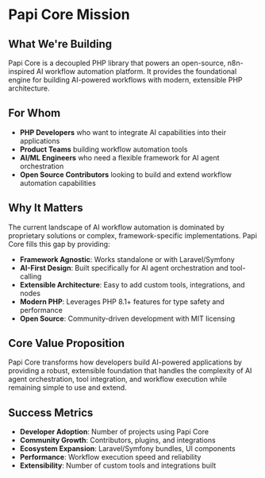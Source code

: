 # Papi Core Mission

## What We're Building

Papi Core is a decoupled PHP library that powers an open-source, n8n-inspired AI workflow automation platform. It provides the foundational engine for building AI-powered workflows with modern, extensible PHP architecture.

## For Whom

- **PHP Developers** who want to integrate AI capabilities into their applications
- **Product Teams** building workflow automation tools
- **AI/ML Engineers** who need a flexible framework for AI agent orchestration
- **Open Source Contributors** looking to build and extend workflow automation capabilities

## Why It Matters

The current landscape of AI workflow automation is dominated by proprietary solutions or complex, framework-specific implementations. Papi Core fills this gap by providing:

- **Framework Agnostic**: Works standalone or with Laravel/Symfony
- **AI-First Design**: Built specifically for AI agent orchestration and tool-calling
- **Extensible Architecture**: Easy to add custom tools, integrations, and nodes
- **Modern PHP**: Leverages PHP 8.1+ features for type safety and performance
- **Open Source**: Community-driven development with MIT licensing

## Core Value Proposition

Papi Core transforms how developers build AI-powered applications by providing a robust, extensible foundation that handles the complexity of AI agent orchestration, tool integration, and workflow execution while remaining simple to use and extend.

## Success Metrics

- **Developer Adoption**: Number of projects using Papi Core
- **Community Growth**: Contributors, plugins, and integrations
- **Ecosystem Expansion**: Laravel/Symfony bundles, UI components
- **Performance**: Workflow execution speed and reliability
- **Extensibility**: Number of custom tools and integrations built 